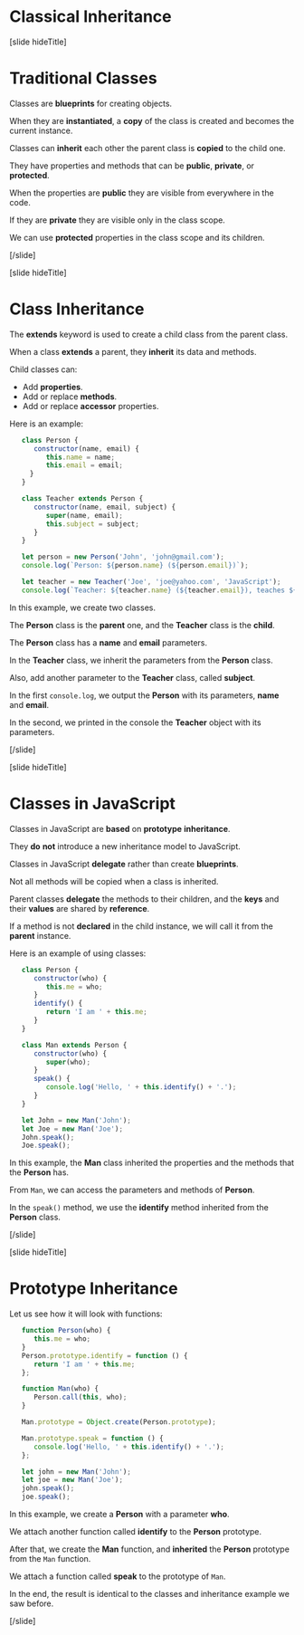 # Classical Inheritance

[slide hideTitle]

# Traditional Classes

Classes are **blueprints** for creating objects.

When they are **instantiated**, a **copy** of the class is created and becomes the current instance. 

Classes can **inherit** each other the parent class is **copied** to the child one.

They have properties and methods that can be **public**, **private**, or **protected**.

When the properties are **public** they are visible from everywhere in the code.

If they are **private** they are visible only in the class scope.

We can use **protected** properties in the class scope and its children.

[/slide]

[slide hideTitle]

# Class Inheritance

The **extends** keyword is used to create a child class from the parent class.

When a class **extends** a parent, they **inherit** its data and methods.

Child classes can:

-  Add **properties**.
-  Add or replace **methods**.
-  Add or replace **accessor** properties.

Here is an example:

```js live
   class Person {
      constructor(name, email) {
         this.name = name;
         this.email = email;
     }
   }

   class Teacher extends Person {
      constructor(name, email, subject) {
         super(name, email);
         this.subject = subject;
      }
   }

   let person = new Person('John', 'john@gmail.com');
   console.log(`Person: ${person.name} (${person.email})`);

   let teacher = new Teacher('Joe', 'joe@yahoo.com', 'JavaScript');
   console.log(`Teacher: ${teacher.name} (${teacher.email}), teaches ${teacher.subject}`);
```

In this example, we create two classes. 

The **Person** class is the **parent** one, and the **Teacher** class is the **child**. 

The **Person** class has a **name** and **email** parameters.

In the **Teacher** class, we inherit the parameters from the **Person** class. 

Also, add another parameter to the **Teacher** class, called **subject**. 

In the first `console.log`, we output the **Person** with its parameters, **name** and **email**.

In the second, we printed in the console the **Teacher** object with its parameters.

[/slide]

[slide hideTitle]

# Classes in JavaScript

Classes in JavaScript are **based** on **prototype** **inheritance**.

They **do** **not** introduce a new inheritance model to JavaScript. 

Classes in JavaScript **delegate** rather than create **blueprints**.

Not all methods will be copied when a class is inherited.  

Parent classes **delegate** the methods to their children, and the **keys** and their **values** are shared by **reference**.

If a method is not **declared** in the child instance, we will call it from the **parent** instance. 

Here is an example of using classes:


```js live
   class Person {
      constructor(who) {
         this.me = who;
      }
      identify() {
         return 'I am ' + this.me;
      }
   }

   class Man extends Person {
      constructor(who) {
         super(who);
      }
      speak() {
         console.log('Hello, ' + this.identify() + '.');
      }
   }

   let John = new Man('John');
   let Joe = new Man('Joe');
   John.speak();
   Joe.speak();
```

In this example, the **Man** class inherited the properties and the methods that the **Person** has.

From `Man`, we can access the parameters and methods of **Person**. 

In the `speak()` method, we use the **identify** method inherited from the **Person** class.

[/slide]


[slide hideTitle]

# Prototype Inheritance

Let us see how it will look with functions:

```js live
   function Person(who) {
      this.me = who;
   }
   Person.prototype.identify = function () {
      return 'I am ' + this.me;
   };

   function Man(who) {
      Person.call(this, who);
   }

   Man.prototype = Object.create(Person.prototype);

   Man.prototype.speak = function () {
      console.log('Hello, ' + this.identify() + '.');
   };

   let john = new Man('John');
   let joe = new Man('Joe');
   john.speak();
   joe.speak();
```

In this example, we create a **Person** with a parameter **who**. 

We attach another function called **identify** to the **Person** prototype. 

After that, we create the **Man** function, and **inherited** the **Person** prototype from the `Man` function. 

We attach a function called **speak** to the prototype of `Man`.

In the end, the result is identical to the classes and inheritance example we saw before.

[/slide]
